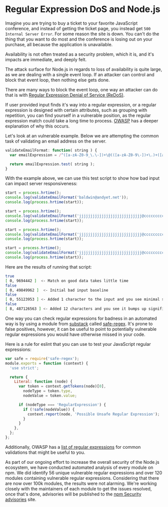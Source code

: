 # Regular Expression DoS and Node.js

Imagine you are trying to buy a ticket to your favorite JavaScript conference, and instead of getting the ticket page, you instead get `500 Internal Server Error`. For some reason the site is down. You can't do the thing that you want to do most and the conference is losing out on your purchase, all because the application is unavailable.

Availability is not often treated as a security problem, which it is, and it's impacts are immediate, and deeply felt.

The attack surface for Node.js in regards to loss of availability is quite large, as we are dealing with a single event loop. If an attacker can control and block that event loop, then nothing else gets done.

There are many ways to block the event loop, one way an attacker can do that is with [Regular Expression Denial of Service (ReDoS)](https://www.owasp.org/index.php/Regular_expression_Denial_of_Service_-_ReDoS).

If user provided input finds it's way into a regular expression, or a regular expression is designed with certain attributes, such as grouping with repetition, you can find yourself in a vulnerable position, as the regular expression match could take a long time to process. [OWASP](https://www.owasp.org/index.php/Regular_expression_Denial_of_Service_-_ReDoS) has a deeper explanation of why this occurs.

Let's look at an vulnerable example. Below we are attempting the common task of validating an email address on the server.

```js
validateEmailFormat: function( string ) {
  var emailExpression = /^([a-zA-Z0-9_\.\-])+\@(([a-zA-Z0-9\-])+\.)+([a-zA-Z0-9]{2,4})+$/;

  return emailExpression.test( string );
}
```

With the example above, we can use this test script to show how bad input can impact server responsiveness:

```js
start = process.hrtime();
console.log(validateEmailFormat('baldwin@andyet.net'));
console.log(process.hrtime(start));

start = process.hrtime();
console.log(validateEmailFormat('jjjjjjjjjjjjjjjjjjjjjjjjjjjj@ccccccccccccccccccccccccccccc.5555555555555555555555555555555555555555{'));
console.log(process.hrtime(start));

start = process.hrtime();
console.log(validateEmailFormat('jjjjjjjjjjjjjjjjjjjjjjjjjjjj@ccccccccccccccccccccccccccccc.55555555555555555555555555555555555555555{'));
console.log(process.hrtime(start));

start = process.hrtime();
console.log(validateEmailFormat('jjjjjjjjjjjjjjjjjjjjjjjjjjjj@ccccccccccccccccccccccccccccc.555555555555555555555555555555555555555555555555555555{'));
console.log(process.hrtime(start));
```

Here are the results of running that script:

```sh
true
[ 0, 9694442 ]  <- Match on good data takes little time
false
[ 0, 49849962 ]  <- Initial bad input baseline
false
[ 0, 55123953 ] <- Added 1 character to the input and you see minimal spike
false
[ 8, 487126563 ] <- Added 12 characters and you see it bumps up significantly
```

One way you can check regular expressions for badness in an automated way is by using a module from [substack](https://twitter.com/substack) called [safe-regex](https://www.npmjs.org/package/safe-regex). It's prone to false positives, however, it can be useful to point to potentially vulnerable regular expressions you would have otherwise missed in your code.

Here is a rule for eslint that you can use to test your JavaScript regular expressions:

```js
var safe = require('safe-regex');
module.exports = function (context) {
  'use strict';

  return {
    Literal: function (node) {
      var token = context.getTokens(node)[0],
        nodeType = token.type,
        nodeValue = token.value;

      if (nodeType === 'RegularExpression') {
        if (!safe(nodeValue)) {
          context.report(node, 'Possible Unsafe Regular Expression');
        }
      }
    },
  };
};
```

Additionally, OWASP has a [list of regular expressions](https://www.owasp.org/index.php/OWASP_Validation_Regex_Repository) for common validations that might be useful to you.

As part of our ongoing effort to increase the overall security of the Node.js ecosystem, we have conducted automated analysis of every module on npm. We did identify 56 unique vulnerable regular expressions and over 120 modules containing vulnerable regular expressions. Considering that there are now over 100k modules, the results were not alarming. We're working closely with the maintainers of each module to get the issues resolved, once that's done, advisories will be published to the [npm Security advisories](https://www.npmjs.com/advisories) site.
